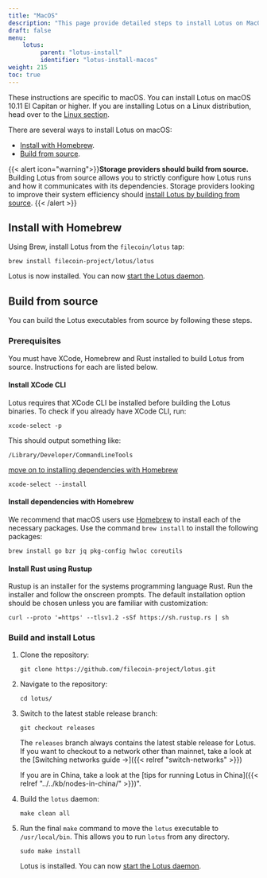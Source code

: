 ```yaml
---
title: "MacOS"
description: "This page provide detailed steps to install Lotus on MacOS."
draft: false
menu:
    lotus:
         parent: "lotus-install"
         identifier: "lotus-install-macos"
weight: 215
toc: true
---
```


These instructions are specific to macOS. You can install Lotus on macOS 10.11 El Capitan or higher. If you are installing Lotus on a Linux distribution, head over to the [Linux section](#linux).

There are several ways to install Lotus on macOS:

- [Install with Homebrew](#install-with-homebrew).
- [Build from source](#build-from-source).

{{< alert icon="warning">}}**Storage providers should build from source.**
Building Lotus from source allows you to strictly configure how Lotus runs and how it communicates with its dependencies. Storage providers looking to improve their system efficiency should [install Lotus by building from source](#build-from-source).
{{< /alert >}}

## Install with Homebrew

Using Brew, install Lotus from the `filecoin/lotus` tap:

```shell
brew install filecoin-project/lotus/lotus
```

Lotus is now installed. You can now [start the Lotus daemon](#start-the-lotus-daemon-and-sync-the-chain).

## Build from source

You can build the Lotus executables from source by following these steps.

### Prerequisites

You must have XCode, Homebrew and Rust installed to build Lotus from source. Instructions for each are listed below.

#### Install XCode CLI

Lotus requires that XCode CLI be installed before building the Lotus binaries. To check if you already have XCode CLI, run:

```shell
xcode-select -p
```

This should output something like:

```plaintext
/Library/Developer/CommandLineTools
```

[move on to installing dependencies with Homebrew](#install-dependencies-with-homebrew)

```shell
xcode-select --install
```

#### Install dependencies with Homebrew

We recommend that macOS users use [Homebrew](https://brew.sh) to install each of the necessary packages. Use the command `brew install` to install the following packages:

   ```shell
   brew install go bzr jq pkg-config hwloc coreutils
   ```

#### Install Rust using Rustup

Rustup is an installer for the systems programming language Rust. Run the installer and follow the onscreen prompts. The default installation option should be chosen unless you are familiar with customization:

```shell
curl --proto '=https' --tlsv1.2 -sSf https://sh.rustup.rs | sh
```

### Build and install Lotus

1. Clone the repository:

    ```shell
    git clone https://github.com/filecoin-project/lotus.git
    ```

1. Navigate to the repository:

   ```shell
   cd lotus/
   ```

1. Switch to the latest stable release branch:

    ```shell
    git checkout releases
    ```

    The `releases` branch always contains the latest stable release for Lotus. If you want to checkout to a network other than mainnet, take a look at the [Switching networks guide →]({{< relref "switch-networks" >}})

    If you are in China, take a look at the [tips for running Lotus in China]({{< relref "../../kb/nodes-in-china/" >}})".

1. Build the `lotus` daemon:

    ```shell
    make clean all
    ```

1. Run the final `make` command to move the `lotus` executable to `/usr/local/bin`. This allows you to run `lotus` from any directory.

    ```shell
    sudo make install
    ```

    Lotus is installed. You can now [start the Lotus daemon](#start-the-lotus-daemon-and-sync-the-chain).
